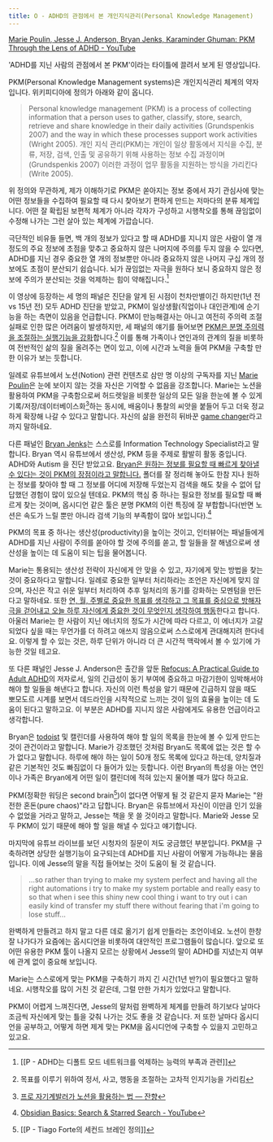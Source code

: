 ```yaml
---
title: O - ADHD의 관점에서 본 개인지식관리(Personal Knowledge Management)
---
```


[Marie Poulin, Jesse J. Anderson, Bryan Jenks, Karaminder Ghuman: PKM Through the Lens of ADHD - YouTube](https://youtu.be/b3x2JHmVNpg)

'ADHD를 지닌 사람의 관점에서 본 PKM'이라는 타이틀에 끌려서 보게 된 영상입니다. 

PKM(Personal Knowledge Management systems)은 개인지식관리 체계의 약자입니다. 위키피디아에 정의가 아래와 같이 옵니다. 

>Personal knowledge management (PKM) is a process of collecting information that a person uses to gather, classify, store, search, retrieve and share knowledge in their daily activities (Grundspenkis 2007) and the way in which these processes support work activities (Wright 2005).
>개인 지식 관리(PKM)는 개인이 일상 활동에서 지식을 수집, 분류, 저장, 검색, 인출 및 공유하기 위해 사용하는 정보 수집 과정이며(Grundspenkis 2007) 이러한 과정이 업무 활동을 지원하는 방식을 가리킨다(Write 2005).

위 정의와 무관하게, 제가 이해하기로 PKM은 쏟아지는 정보 중에서 자기 관심사에 맞는 어떤 정보들을 수집하여 필요할 때 다시 찾아보기 편하게 만드는 저마다의 분류 체계입니다. 어떤 잘 확립된 보편적 체계가 아니라 각자가 구성하고 시행착오를 통해 끊임없이 수정해 나가는 그런 살아 있는 체계에 가깝습니다. 

극단적인 비유들 들면, 백 개의 정보가 있다고 할 때 ADHD를 지니지 않은 사람이 열 개 정도의 주요 정보에 초점을 맞추고 중요하지 않은 나머지에 주의를 두지 않을 수 있다면, ADHD를 지닌 경우 중요한 열 개의 정보뿐만 아니라 중요하지 않은 나머지 구십 개의 정보에도 초점이 분산되기 쉽습니다. 뇌가 끊임없는 자극을 원하다 보니 중요하지 않은 정보에 주의가 분산되는 것을 억제하는 힘이 약해집니다.[^1]

이 영상에 등장하는 세 명의 패널은 진단을 알게 된 시점이 천차만별이긴 하지만(1년 전 vs 15년 전) 모두 ADHD 진단을 받았고, PKM이 일상생활(직업이나 대인관계)에 순기능을 하는 측면이 있음을 언급합니다. PKM이 만능해결사는 아니고 여전히 주의력 조절 실패로 인한 많은 어려움이 발생하지만, 세 패널의 얘기를 들어보면 <u>PKM은 분명 주의력을 조절하는 실행기능을 강화</u>합니다.[^2] 이를 통해 가족이나 연인과의 관계의 질을 비롯하여 전반적인 삶의 질을 올려주는 면이 있고, 이에 시간과 노력을 들여 PKM을 구축할 만한 이유가 보는 듯합니다.

일례로 유튜브에서 노션(Notion) 관련 컨텐츠로 삼만 명 이상의 구독자를 지닌 [Marie Poulin](https://www.youtube.com/c/MariePoulin)은 눈에 보이지 않는 것을 자신은 기억할 수 없음을 강조합니다. Marie는 노션을 활용하여 PKM을 구축함으로써 허드렛일을 비롯한 일상의 모든 일을 한눈에 볼 수 있게 기록/저장/데이터베이스화[^3]하는 동시에, 배움이나 통찰의 씨앗을 붙들어 두고 더욱 정교하게 확장해 나갈 수 있다고 말합니다. 자신의 삶을 완전히 뒤바꾼 [game changer](https://www.merriam-webster.com/dictionary/game%20changer)라고까지 말하네요.

다른 패널인 [Bryan Jenks](https://www.bryanjenks.dev/)는 스스로를 Information Technology Specialist라고 말합니다. Bryan 역시 유튜브에서 생산성, PKM 등을 주제로 활발히 활동 중입니다. ADHD와 Autism 을 진단 받았고요. <u>Bryan은 원하는 정보를 필요할 때 빠르게 찾아낼 수 있다는 것이 PKM의 장점이라고 말합니다.</u> 폴더를 잘 정리해 놓아도 한참 지나 원하는 정보를 찾아야 할 때 그 정보를 어디에 저장해 두었는지 검색을 해도 찾을 수 없어 답답했던 경험이 많이 있으실 텐데요. PKM의 핵심 중 하나는 필요한 정보를 필요할 때 빠르게 찾는 것이며, 옵시디언 같은 툴은 분명 PKM의 이런 특징에 잘 부합합니다(반면 노션은 속도가 느릴 뿐만 아니라 검색 기능의 부족함이 많아 보입니다).[^4]

PKM의 목표 중 하나는 생산성(productivity)을 높이는 것이고, 인터뷰어는 패널들에게 ADHD를 지닌 사람이 주의를 쏟아야 할 것에 주의를 쏟고, 할 일들을 잘 해냄으로써 생산성을 높이는 데 도움이 되는 팁을 물어봅니다.

Marie는 통용되는 생산성 전략이 자신에게 안 맞을 수 있고, 자기에게 맞는 방법을 찾는 것이 중요하다고 말합니다. 일례로 중요한 일부터 처리하라는 조언은 자신에게 맞지 않으며, 자신은 작고 쉬운 일부터 처리하여 추후 일처리의 동기를 강화하는 모멘텀을 만든다고 말하네요. 또한 <u>연, 월, 주별로 중요한 목표를 생각하고 그 목표를 중심으로 방해자극을 걷어내고 오늘 하루 자신에게 중요한 것이 무엇인지 생각하여 행동</u>한다고 합니다. 아울러 Marie는 한 사람이 지닌 에너지의 정도가 시간에 따라 다르고, 이 에너지가 고갈되었다 싶을 때는 무언가를 더 하려고 애쓰지 않음으로써 스스로에게 관대해지려 한다네요. 이렇게 할 수 있는 것은, 하루 단위가 아니라 더 큰 시간적 맥락에서 볼 수 있기에 가능한 것일 테고요.

또 다른 패널인 Jesse J. Anderson은 출간을 앞둔 [Refocus: A Practical Guide to Adult ADHD](https://www.refocusbook.com/contents)의 저자로서, 일의 긴급성이 동기 부여에 중요하고 마감기한이 임박해서야 해야 할 일들을 해낸다고 합니다. 자신의 이런 특성을 알기 때문에 긴급하지 않을 때도 뽀모도르 시계를 보면서 데드라인을 시작적으로 느끼는 것이 일의 효율을 높이는 데 도움이 된다고 말하고요. 이 부분은 ADHD를 지니지 않은 사람에게도 유용한 언급이라고 생각합니다. 

Bryan은 [todoist](https://todoist.com/home?gspk=c2VtYW50aWNsYWJzNzMxNw&utm_campaign=strategic_partner&utm_content=semanticlabs7317&utm_medium=strategic_partner&utm_source=partnerstack&sid=1-g-CjwKCAjw3cSSBhBGEiwAVII0Zx_e36oivDTZrtEKp1Q4k_NX7yavxEvmycWfzb0RtA4dMrq7WAyJ9BoCJSMQAvD_BwE&gclid=CjwKCAjw3cSSBhBGEiwAVII0Zx_e36oivDTZrtEKp1Q4k_NX7yavxEvmycWfzb0RtA4dMrq7WAyJ9BoCJSMQAvD_BwE) 및 캘린더를 사용하여 해야 할 일의 목록을 한눈에 볼 수 있게 만드는 것이 관건이라고 말합니다. Marie가 강조했던 것처럼 Bryan도 목록에 없는 것은 할 수가 없다고 말합니다. 하루에 해야 하는 일이 50개 정도 목록에 있다고 하는데, 양치질과 같은 기본적인 것도 빠짐없이 다 들어가 있는 듯합니다. 이런 Bryan의 특성을 아는 연인이나 가족은 Bryan에게 어떤 일이 캘린더에 적혀 있는지 물어볼 때가 많다 하고요.

PKM(정확한 워딩은 second brain[^5])이 없다면 어떻게 될 것 같은지 묻자 Marie는 "완전한 혼돈(pure chaos)"라고 답합니다. Bryan은 유튜브에서 자신이 이만큼 인기 있을 수 없었을 거라고 말하고, Jesse는 책을 못 쓸 것이라고 말합니다. Marie와 Jesse 모두 PKM이 있기 때문에 해야 할 일을 해낼 수 있다고 얘기합니다.

마지막에 유튜브 라이브를 보던 시청자의 질문이 저도 궁금했던 부분입니다. PKM을 구축하려면 상당한 실행기능이 요구되는데 ADHD를 지닌 사람이 어떻게 가능하냐는 물음입니다. 이에 Jesse의 말을 직접 들어보는 것이 도움이 될 것 같습니다.

>...so rather than trying to make my system perfect and having all the right automations i try to make my system portable and really easy to so that when i see this shiny new cool thing i want to try out i can easily kind of transfer my stuff there without fearing that i'm going to lose stuff...

완벽하게 만들려고 하지 말고 다른 데로 옮기기 쉽게 만들라는 조언이네요. 노션이 한창 잘 나가다가 요즘에는 옵시디언을 비롯하여 대안적인 프로그램들이 많습니다. 앞으로 또 어떤 유용한 PKM 툴이 나올지 모르는 상황에서 Jesse의 말이 ADHD를 지녔는지 여부에 관계 없이 중요해 보입니다.

Marie는 스스로에게 맞는 PKM을 구축하기 까지 긴 시간(1년 반?)이 필요했다고 말하네요. 시행착오를 많이 거친 것 같은데, 그럴 만한 가치가 있었다고 말합니다. 

PKM이 어렵게 느껴진다면, Jesse의 말처럼 완벽하게 체계를 만들려 하기보다 날마다 조금씩 자신에게 맞는 틀을 갖춰 나가는 것도 좋을 것 같습니다. 저 또한 날마다 옵시디언을 공부하고, 어떻게 하면 제게 맞는 PKM을 옵시디언에 구축할 수 있을지 고민하고 있고요. 


[^1]: [[P - ADHD는 디폴트 모드 네트워크를 억제하는 능력의 부족과 관련]]
[^2]: 목표를 이루기 위하여 정서, 사고, 행동을 조절하는 고차적 인지기능을 가리킴
[^3]: [프로 자기계발러가 노션을 활용하는 법 — 잔향](https://slowdive14.tistory.com/1299493)
[^4]: [Obsidian Basics: Search & Starred Search - YouTube](https://www.youtube.com/watch?v=mbPS3GXFFA4)
[^5]: [[P - Tiago Forte의 세컨드 브레인 정의]]

